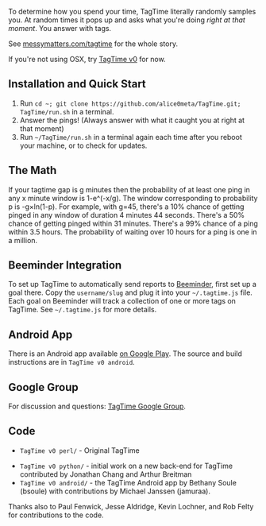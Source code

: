 To determine how you spend your time, TagTime literally randomly samples you. At random times it pops up and asks what you're doing *right at that moment*. You answer with tags.

See [messymatters.com/tagtime](http://messymatters.com/tagtime) for the whole story.

If you're not using OSX, try [TagTime v0](https://github.com/alice0meta/TagTime/tree/master/TagTime%20v0%20perl) for now.

## Installation and Quick Start

1. Run `cd ~; git clone https://github.com/alice0meta/TagTime.git; TagTime/run.sh` in a terminal.
1. Answer the pings! (Always answer with what it caught you at right at that moment)
1. Run `~/TagTime/run.sh` in a terminal again each time after you reboot your machine, or to check for updates.

<!--
## Semi-Secret Features

How to make the tagtime daemon automatically start on bootup in OSX:

sudo ln -s /path/to/tagtimed.pl /Library/StartupItems/tagtimed.pl

The `editor` key will change the editor tagtime uses to open files - for instance, `"editor": "vim +"` for vim.

The `macros` key can be a dictionary of {search:replacement} to modify your tags - for instance, if `"macros": {"foo": "spam eggs"}` and you enter "foo foobar" it will be transformed into "spam eggs foobar".
-->

## The Math

If your tagtime gap is g minutes then the probability of at least one ping in any x minute window is 1-e^(-x/g).
The window corresponding to probability p is -g×ln(1-p).
For example, with g=45, there's a 10% chance of getting pinged in any window of duration 4 minutes 44 seconds.
There's a 50% chance of getting pinged within 31 minutes.
There's a 99% chance of a ping within 3.5 hours.
The probability of waiting over 10 hours for a ping is one in a million.

## Beeminder Integration

To set up TagTime to automatically send reports to [Beeminder](http://www.beeminder.com/), first set up a goal there. Copy the `username/slug` and plug it into your `~/.tagtime.js` file.
Each goal on Beeminder will track a collection of one or more tags on TagTime. See `~/.tagtime.js` for more details.

## Android App

There is an Android app available [on Google Play](https://play.google.com/store/apps/details?id=bsoule.tagtime).
The source and build instructions are in `TagTime v0 android`.

## Google Group

For discussion and questions: [TagTime Google Group](https://groups.google.com/forum/?fromgroups#!forum/tagtime).

## Code

<!-- * `tagtime.js` - desktop daemon, beeminder synchonization, pingfile merging
* `ping-nw/` - node-webkit gui
* `run.sh` - installs dependencies the first time, runs `tagtime.js` as a daemon with own arguments
* `stop.sh` - stops existing instances of the daemon
* `settings.js` - template for user-specific settings -->

* `TagTime v0 perl/` - Original TagTime

<!-- by ... who? -->

* `TagTime v0 python/` - initial work on a new back-end for TagTime contributed by Jonathan Chang and Arthur Breitman
* `TagTime v0 android/` - the TagTime Android app by Bethany Soule (bsoule) with contributions by Michael Janssen (jamuraa).

Thanks also to Paul Fenwick, Jesse Aldridge, Kevin Lochner, and Rob Felty for contributions to the code.

<!-- The script directory contains various scripts we've used, like for various games and contests and commitment contracts and whatnot.
Basically, incentive schemes for getting ourselves to procrastinate less.
We view TagTime as the foundation for all such lifehacks, since it's a way to guarantee you always have data on where your time is going.
It's hard to flake out on reporting to TagTime since it actively pings you.
You can be perfectly passive - just responding when prompted.
That's why we call it "time-tracking for space cadets". -->